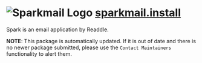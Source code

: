 # ![Sparkmail Logo](https://cdn.jsdelivr.net/gh/mikeee/ChocoPackages/icons/sparkmail.png "sparkmail Logo") [sparkmail.install](https://chocolatey.org/packages/sparkmail.install)

Spark is an email application by Readdle.

**NOTE**: This package is automatically updated. If it is out of date and there is no newer package submitted, please use the `Contact Maintainers` functionality to alert them.

